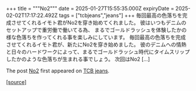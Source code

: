 +++
title = """No2"""
date = 2025-01-27T15:55:35.000Z
expiryDate = 2025-02-02T17:17:22.492Z
tags = ["tcbjeans","jeans"]
+++
毎回最高の色落ちを完成させてくれるイモト君がNo2を穿き始めてくれました。 彼はいつもデニムのセットアップで重労働で働いてる為、 まるでゴールドラッシュを体験したかの様な色落ちを作ってくれる事を楽しみにしています。 毎回最高の色落ちを完成させてくれるイモト君が、新たにNo2を穿き始めました。 彼のデニムへの情熱と日々のハードワークによって、まるでゴールドラッシュ時代にタイムスリップしたかのような色落ちが生まれる事でしょう。 次回はNo2 \[…\]

The post [No2](http://tcbjeans.com/2025/01/28/50999) first appeared on [TCB jeans](http://tcbjeans.com).

[[source]](http://tcbjeans.com/2025/01/28/50999)
